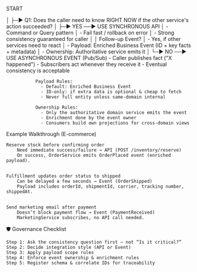 START

│
├─► Q1: Does the caller need to know RIGHT NOW if the other service's action succeeded?
│
├─► YES ──► USE SYNCHRONOUS API
│            - Command or Query pattern
│            - Fail fast / rollback on error
│            - Strong consistency guaranteed for caller
│
│            Follow-up Event?
│              - Yes, if other services need to react
│              - Payload: Enriched Business Event (ID + key facts + metadata)
│              - Ownership: Authoritative service emits it
│
└─► NO ──► USE ASYNCHRONOUS EVENT (Pub/Sub)
               - Caller publishes fact ("X happened")
               - Subscribers act whenever they receive it
               - Eventual consistency is acceptable


               Payload Rules:
                 - Default: Enriched Business Event
                 - ID-only: if extra data is optional & cheap to fetch
                 - Never full entity unless same-domain internal

               Ownership Rules:
                 - Only the authoritative domain service emits the event
                 - Enrichment done by the event owner
                 - Consumers build own projections for cross-domain views

Example Walkthrough (E-commerce)


    Reserve stock before confirming order
        Need immediate success/failure → API (POST /inventory/reserve)
        On success, OrderService emits OrderPlaced event (enriched payload).


    Fulfillment updates order status to shipped
        Can be delayed a few seconds → Event (OrderShipped)
        Payload includes orderId, shipmentId, carrier, tracking number, shippedAt.


    Send marketing email after payment
        Doesn’t block payment flow → Event (PaymentReceived)
        MarketingService subscribes, no API call needed.


🛡 Governance Checklist


    Step 1: Ask the consistency question first — not “Is it critical?”
    Step 2: Decide integration style (API or Event)
    Step 3: Apply payload scope rules
    Step 4: Enforce event ownership & enrichment rules
    Step 5: Register schema & correlate IDs for traceability